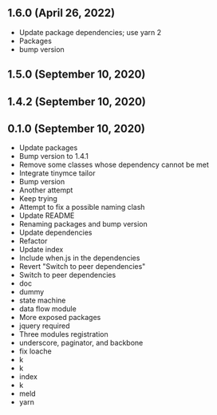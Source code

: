 ## 1.6.0 (April 26, 2022)
  - Update package dependencies; use yarn 2
  - Packages
  - bump version

## 1.5.0 (September 10, 2020)


## 1.4.2 (September 10, 2020)


## 0.1.0 (September 10, 2020)
  - Update packages
  - Bump version to 1.4.1
  - Remove some classes whose dependency cannot be met
  - Integrate tinymce tailor
  - Bump version
  - Another attempt
  - Keep trying
  - Attempt to fix a possible naming clash
  - Update README
  - Renaming packages and bump version
  - Update dependencies
  - Refactor
  - Update index
  - Include when.js in the dependencies
  - Revert "Switch to peer dependencies"
  - Switch to peer dependencies
  - doc
  - dummy
  - state machine
  - data flow module
  - More exposed packages
  - jquery required
  - Three modules registration
  - underscore, paginator, and backbone
  - fix loache
  - k
  - k
  - index
  - k
  - meld
  - yarn

